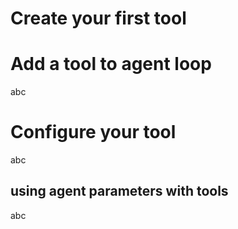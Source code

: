 # Create your first tool

# Add a tool to agent loop

abc

# Configure your tool

abc

## using agent parameters with tools

abc
